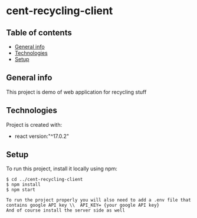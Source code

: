 # cent-recycling-client

## Table of contents

- [General info](#general-info)
- [Technologies](#technologies)
- [Setup](#setup)

## General info

This project is demo of web application for recycling stuff

## Technologies

Project is created with:

- react version:"^17.0.2"

## Setup

To run this project, install it locally using npm:

```
$ cd ../cent-recycling-client
$ npm install
$ npm start

To run the project properly you will also need to add a .env file that contains google API key \\  API_KEY= {your google API key}
And of course install the server side as well
```
